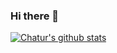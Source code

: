 ### Hi there 👋

<!--
**Chatur27/Chatur27** is a ✨ _special_ ✨ repository because its `README.md` (this file) appears on your GitHub profile.

Here are some ideas to get you started:

- 🔭 I’m currently working on ...
- 🌱 I’m currently learning ...
- 👯 I’m looking to collaborate on ...
- 🤔 I’m looking for help with ...
- 💬 Ask me about ...
- 📫 How to reach me: ...
- 😄 Pronouns: ...
- ⚡ Fun fact: ...
-->

[![Chatur's github stats](https://github-readme-stats.vercel.app/api?username=Chatur27&theme=cobalt&count_private=true)](https://github.com/Chatur27) 
